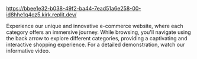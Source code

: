 https://bbee1e32-b038-49f2-ba44-7ead51a6e258-00-id8hhe1q4oz5.kirk.replit.dev/

Experience our unique and innovative e-commerce website, where each category offers an immersive journey. While browsing, you'll navigate using the back arrow to explore different categories, providing a captivating and interactive shopping experience. For a detailed demonstration, watch our informative video.
